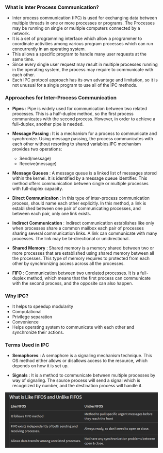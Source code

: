 ### What is Inter Process Communication?

- Inter process communication (IPC) is used for exchanging data between multiple threads in one or more processes or programs. The Processes may be running on single or multiple computers connected by a network. 
- It is a set of programming interface which allow a programmer to coordinate activities among various program processes which can run concurrently in an operating system. 
- This allows a specific program to handle many user requests at the same time.
- Since every single user request may result in multiple processes running in the operating system, the process may require to communicate with each other.
-  Each IPC protocol approach has its own advantage and limitation, so it is not unusual for a single program to use all of the IPC methods.


### Approaches for Inter-Process Communication

- **Pipes** : Pipe is widely used for communication between two related processes. This is a half-duplex method, so the first process communicates with the second process. However, in order to achieve a full-duplex, another pipe is needed.
- **Message Passing** : It is a mechanism for a process to communicate and synchronize. Using message passing, the process communicates with each other without resorting to shared variables.IPC mechanism provides two operations:
  - Send(message) 
  - Receive(message)
 
- **Message Queues** : A message queue is a linked list of messages stored within the kernel. It is identified by a message queue identifier. This method offers communication between single or multiple processes with full-duplex capacity.
- **Direct Communicaiton** : In this type of inter-process communication process, should name each other explicitly. In this method, a link is established between one pair of communicating processes, and between each pair, only one link exists.
- **Indirect Communication** :  Indirect communication establishes like only when processes share a common mailbox each pair of processes sharing several communication links. A link can communicate with many processes. The link may be bi-directional or unidirectional.
- **Shared Memory** : Shared memory is a memory shared between two or more processes that are established using shared memory between all the processes. This type of memory requires to protected from each other by synchronizing access across all the processes.
- **FIFO** : Communication between two unrelated processes. It is a full-duplex method, which means that the first process can communicate with the second process, and the opposite can also happen.

### Why IPC?
- It helps to speedup modularity
- Computational
- Privilege separation
- Convenience
- Helps operating system to communicate with each other and synchronize their actions.


### Terms Used in IPC
- **Semaphores** : A semaphore is a signaling mechanism technique. This OS method either allows or disallows access to the resource, which depends on how it is set up.

- **Signals** : It is a method to communicate between multiple processes by way of signaling. The source process will send a signal which is recognized by number, and the destination process will handle it.

![likeFFOS](images/likeFFOS.png)